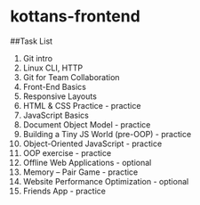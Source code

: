 # kottans-frontend

##Task List 

1. Git intro
2. Linux CLI, HTTP
3. Git for Team Collaboration
4. Front-End Basics
5. Responsive Layouts
6. HTML & CSS Practice - practice
7. JavaScript Basics
8. Document Object Model - practice
9. Building a Tiny JS World (pre-OOP) - practice
10. Object-Oriented JavaScript - practice
11. OOP exercise - practice
12. Offline Web Applications - optional
13. Memory – Pair Game - practice
14. Website Performance Optimization - optional
15. Friends App - practice